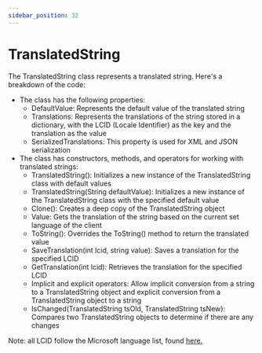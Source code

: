 ```yaml
---
sidebar_position: 32
---
```

# TranslatedString

The TranslatedString class represents a translated string. Here's a breakdown of the code:

- The class has the following properties:
  - DefaultValue: Represents the default value of the translated string
  - Translations: Represents the translations of the string stored in a dictionary, with the LCID (Locale Identifier) as the key and the translation as the value
  - SerializedTranslations: This property is used for XML and JSON serialization
- The class has constructors, methods, and operators for working with translated strings:
  - TranslatedString(): Initializes a new instance of the TranslatedString class with default values
  - TranslatedString(String defaultValue): Initializes a new instance of the TranslatedString class with the specified default value
  - Clone(): Creates a deep copy of the TranslatedString object
  - Value: Gets the translation of the string based on the current set language of the client
  - ToString(): Overrides the ToString() method to return the translated value
  - SaveTranslation(int lcid, string value): Saves a translation for the specified LCID
  - GetTranslation(int lcid): Retrieves the translation for the specified LCID
  - Implicit and explicit operators: Allow implicit conversion from a string to a TranslatedString object and explicit conversion from a TranslatedString object to a string
  - IsChanged(TranslatedString tsOld, TranslatedString tsNew): Compares two TranslatedString objects to determine if there are any changes

Note: all LCID follow the Microsoft language list, found [here.](<https://learn.microsoft.com/en-us/openspecs/office_standards/ms-oe376/6c085406-a698-4e12-9d4d-c3b0ee3dbc4a>)
